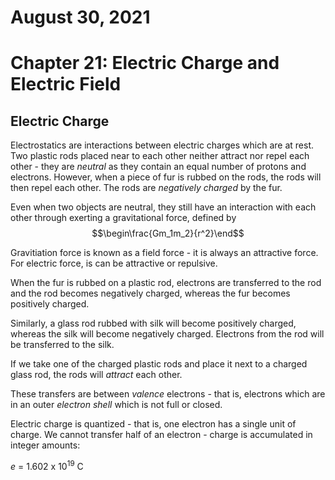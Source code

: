 # August 30, 2021
# Chapter 21: Electric Charge and Electric Field

## Electric Charge

Electrostatics are interactions between electric charges which are at rest. Two plastic rods placed near to each other neither attract nor repel each other - they are *neutral* as they contain an equal number of protons and electrons. However, when a piece of fur is rubbed on the rods, the rods will then repel each other. The rods are *negatively charged* by the fur.

Even when two objects are neutral, they still have an interaction with each other through exerting a gravitational force, defined by $$\begin\frac{Gm_1m_2}{r^2}\end$$

Gravitiation force is known as a field force - it is always an attractive force. For electric force, is can be attractive or repulsive.

When the fur is rubbed on a plastic rod, electrons are transferred to the rod and the rod becomes negatively charged, whereas the fur becomes positively charged.

Similarly, a glass rod rubbed with silk will become positively charged, whereas the silk will become negatively charged. Electrons from the rod will be transferred to the silk.

If we take one of the charged plastic rods and place it next to a charged glass rod, the rods will *attract* each other.

These transfers are between *valence* electrons - that is, electrons which are in an outer *electron shell* which is not full or closed. 

Electric charge is quantized - that is, one electron has a single unit of charge. We cannot transfer half of an electron - charge is accumulated in integer amounts:

*e* = 1.602 x 10<sup>19</sup> C